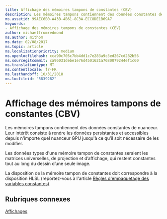 ```yaml
---
title: Affichage des mémoires tampons de constantes (CBV)
description: Les mémoires tampons contiennent des données constantes de nuanceur. Leur intérêt consiste à rendre les données persistantes et accessibles depuis n'importe quel nuanceur GPU jusqu'à ce qu’il soit nécessaire de les modifier.
ms.assetid: 99AEC6B0-A43B-4B61-8C3A-ECC8DE1B69A7
keywords:
- Affichage des mémoires tampons de constantes (CBV)
author: michaelfromredmond
ms.author: mithom
ms.date: 02/08/2017
ms.topic: article
ms.localizationpriority: medium
ms.openlocfilehash: cca90c705c7bb4dd1c7e283a9c3ed267cd282b56
ms.sourcegitcommit: ca96031debe1e76d4501621a7680079244ef1c60
ms.translationtype: MT
ms.contentlocale: fr-FR
ms.lasthandoff: 10/31/2018
ms.locfileid: "5839282"
---
```

# <a name="constant-buffer-view-cbv"></a>Affichage des mémoires tampons de constantes (CBV)


Les mémoires tampons contiennent des données constantes de nuanceur. Leur intérêt consiste à rendre les données persistantes et accessibles depuis n'importe quel nuanceur GPU jusqu'à ce qu’il soit nécessaire de les modifier.

Les données types d'une mémoire tampon de constantes seraient les matrices universelles, de projection et d’affichage, qui restent constantes tout au long du dessin d’une seule image.

La disposition de la mémoire tampon de constantes doit correspondre à la disposition HLSL (reportez-vous à l'article [Règles d'empaquetage des variables constantes](https://msdn.microsoft.com/library/windows/desktop/bb509632.aspx)).

## <a name="span-idrelated-topicsspanrelated-topics"></a><span id="related-topics"></span>Rubriques connexes


[Affichages](views.md)

 

 




